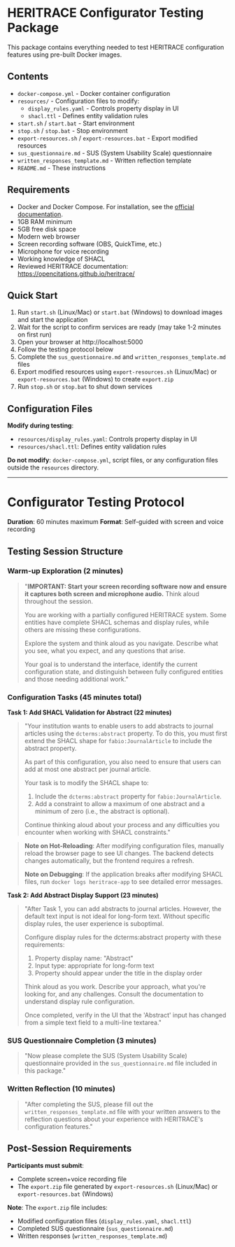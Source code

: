 # HERITRACE Configurator Testing Package

This package contains everything needed to test HERITRACE configuration features using pre-built Docker images.

## Contents

- `docker-compose.yml` - Docker container configuration
- `resources/` - Configuration files to modify:
  - `display_rules.yaml` - Controls property display in UI
  - `shacl.ttl` - Defines entity validation rules
- `start.sh` / `start.bat` - Start environment
- `stop.sh` / `stop.bat` - Stop environment
- `export-resources.sh` / `export-resources.bat` - Export modified resources
- `sus_questionnaire.md` - SUS (System Usability Scale) questionnaire
- `written_responses_template.md` - Written reflection template
- `README.md` - These instructions


## Requirements

- Docker and Docker Compose. For installation, see the <a href="https://docs.docker.com/get-docker/" target="_blank">official documentation</a>.
- 1GB RAM minimum
- 5GB free disk space
- Modern web browser
- Screen recording software (OBS, QuickTime, etc.)
- Microphone for voice recording
- Working knowledge of SHACL
- Reviewed HERITRACE documentation: https://opencitations.github.io/heritrace/

## Quick Start

1. Run `start.sh` (Linux/Mac) or `start.bat` (Windows) to download images and start the application
2. Wait for the script to confirm services are ready (may take 1-2 minutes on first run)
3. Open your browser at http://localhost:5000
4. Follow the testing protocol below
5. Complete the `sus_questionnaire.md` and `written_responses_template.md` files
6. Export modified resources using `export-resources.sh` (Linux/Mac) or `export-resources.bat` (Windows) to create `export.zip`
7. Run `stop.sh` or `stop.bat` to shut down services

## Configuration Files

**Modify during testing**:
- `resources/display_rules.yaml`: Controls property display in UI
- `resources/shacl.ttl`: Defines entity validation rules

**Do not modify**: `docker-compose.yml`, script files, or any configuration files outside the `resources` directory.

---

# Configurator Testing Protocol

**Duration**: 60 minutes maximum
**Format**: Self-guided with screen and voice recording

## Testing Session Structure

### **Warm-up Exploration (2 minutes)**

> "**IMPORTANT: Start your screen recording software now and ensure it captures both screen and microphone audio.** Think aloud throughout the session.
> 
> You are working with a partially configured HERITRACE system. Some entities have complete SHACL schemas and display rules, while others are missing these configurations.
> 
> Explore the system and think aloud as you navigate. Describe what you see, what you expect, and any questions that arise.
> 
> Your goal is to understand the interface, identify the current configuration state, and distinguish between fully configured entities and those needing additional work."

### **Configuration Tasks (45 minutes total)**

**Task 1: Add SHACL Validation for Abstract (22 minutes)**  

> "Your institution wants to enable users to add abstracts to journal articles using the `dcterms:abstract` property. To do this, you must first extend the SHACL shape for `fabio:JournalArticle` to include the abstract property.
>
> As part of this configuration, you also need to ensure that users can add at most one abstract per journal article.
> 
> Your task is to modify the SHACL shape to:
> 1. Include the `dcterms:abstract` property for `fabio:JournalArticle`.
 > 2. Add a constraint to allow a maximum of one abstract and a minimum of zero (i.e., the abstract is optional).
>
> Continue thinking aloud about your process and any difficulties you encounter when working with SHACL constraints."

> **Note on Hot-Reloading**: After modifying configuration files, manually reload the browser page to see UI changes. The backend detects changes automatically, but the frontend requires a refresh.
>
> **Note on Debugging**: If the application breaks after modifying SHACL files, run `docker logs heritrace-app` to see detailed error messages.

**Task 2: Add Abstract Display Support (23 minutes)**

> "After Task 1, you can add abstracts to journal articles. However, the default text input is not ideal for long-form text. Without specific display rules, the user experience is suboptimal.
> 
> Configure display rules for the dcterms:abstract property with these requirements:
> 
> 1. Property display name: "Abstract"
> 2. Input type: appropriate for long-form text
> 3. Property should appear under the title in the display order
> 
> Think aloud as you work. Describe your approach, what you're looking for, and any challenges. Consult the documentation to understand display rule configuration.
> 
> Once completed, verify in the UI that the 'Abstract' input has changed from a simple text field to a multi-line textarea."

### **SUS Questionnaire Completion (3 minutes)**

> "Now please complete the SUS (System Usability Scale) questionnaire provided in the `sus_questionnaire.md` file included in this package."

### **Written Reflection (10 minutes)**

> "After completing the SUS, please fill out the `written_responses_template.md` file with your written answers to the reflection questions about your experience with HERITRACE's configuration features."

## Post-Session Requirements

**Participants must submit**:
- Complete screen+voice recording file
- The `export.zip` file generated by `export-resources.sh` (Linux/Mac) or `export-resources.bat` (Windows)

**Note**: The `export.zip` file includes:
- Modified configuration files (`display_rules.yaml`, `shacl.ttl`)
- Completed SUS questionnaire (`sus_questionnaire.md`)
- Written responses (`written_responses_template.md`)
